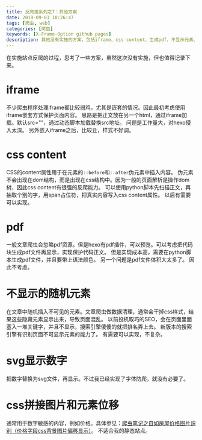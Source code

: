 ```yaml
---
title: 反爬虫系列之7：其他方案
date: 2019-09-03 18:26:47
tags: [爬虫, web]
categories: [爬虫]
keywords: [X-Frame-Option github pages]
description: 其他没有实施的方案，包括iframe、css content、生成pdf、不显示元素、css图片拼接等。
---
```


在实施站点反爬的过程，思考了一些方案，虽然这次没有实施，但也值得记录下来。

# iframe

不少爬虫程序处理iframe都比较弱鸡，尤其是嵌套的情况。因此最初考虑使用iframe嵌套方式保护页面内容。
思路是把正文放在另一个html，通过iframe加载。默认src=""，通过动态脚本加载替换src地址。
问题是工作量大，对hexo侵入太深。
另外嵌入iframe之后，比较丑，样式不好调。
<!-- more -->
# css content

CSS的content属性用于在元素的`::before`和`::after`伪元素中插入内容。
伪元素不会出现在dom结构，而是出现在css结构中。因为一般的页面解析是操作dom树，因此css content有很强的反爬能力。
可以使用python脚本先扫描正文，再抽取个别的字，用span占位符，把真实内容写入css content属性。
以后有需要可以实现。

# pdf

一般文章爬虫会忽略pdf资源。但是hexo有pdf插件，可以预览。可以考虑把代码块生成pdf文件再显示，实现保护代码正文。
但是实现成本高，需要在python脚本生成pdf文件，并且要带上语法颜色。
另一个问题是pdf文件体积大太多了。
因此不考虑。


# 不显示的随机元素

在文章中随机插入不可见的元素。文章爬虫做数据清理，通常会干掉css样式，结果这些隐藏元素显示出来，导致页面混乱。
以前投机取巧的SEO，会在页面里面塞入一堆关键字，并且不显示，搜索引擎傻傻的就把排名弄上去。
新版本的搜索引擎有识别页面不可显示元素的能力了。
有需要可以实现，不复杂。

# svg显示数字

把数字替换为svg文件，再显示。不过我已经实现了字体防爬，就没有必要了。

# css拼接图片和元素位移

通常用于数字敏感的内容，例如价格。具体参见：[爬虫笔记之自如房屋价格图片识别（价格字段css背景图片偏移显示）](https://www.cnblogs.com/cc11001100/p/10124741.html)。
不适合我的静态站点。





